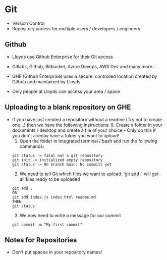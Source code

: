 # Git

* Version Control
* Repository access for multiple users / developers / engineers

## Github

* Lloyds use Github Enterprise for their Git access
* Gitlabs, Github, Bitbucket, Azure Devops, AWS Dev and many more...

* GHE (Github Enterprise) uses a secure, controlled location created by Github and maintained by Lloyds
* Only people at Lloyds can access your area / space

## Uploading to a blank repository on GHE

* If you have just created a repository without a readme (Try not to create one...) then we have the following instructions:
    0. Create a folder in your documents / desktop and create a file of your choice - Only do this if you don't alreday have a folder you want to upload!
    1. Open the folder in Integrated terminal / bash and run the following commands:
    ```
    git status -> fatal not a git repository
    git init -> initialized empty repository
    git status -> On branch main: No commits yet

    ```
    2. We need to tell Git which files we want to upload. 'git add .' will get all files ready to be uploaded 
    ```
    git add .
    OR
    git add index.js index.html readme.md
    THEN
    git status
    ```
    3. We now need to write a message for our commit
    ```
    git commit -m "My first commit"
    ```


## Notes for Repositories

* Don't put spaces in your repository names!